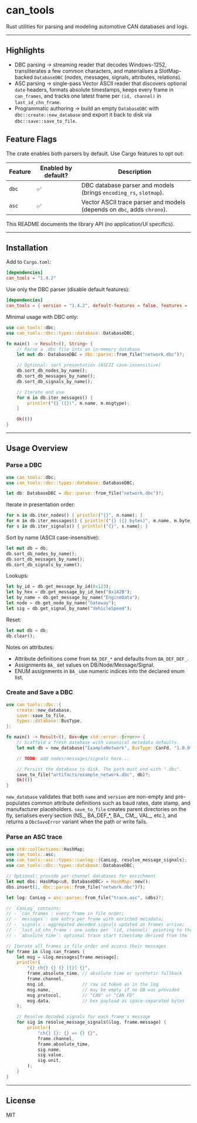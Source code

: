 
# can_tools

Rust utilities for parsing and modeling automotive CAN databases and logs.

---

## Highlights

- DBC parsing → streaming reader that decodes Windows-1252, transliterates a few common characters,
  and materialises a SlotMap-backed `DatabaseDBC` (nodes, messages, signals, attributes, relations).
- ASC parsing → single-pass Vector ASCII reader that discovers optional `date` headers, formats
  absolute timestamps, keeps every frame in `can_frames`, and tracks one latest frame per `(id, channel)`
  in `last_id_chn_frame`.
- Programmatic authoring → build an empty `DatabaseDBC` with `dbc::create::new_database` and export it
  back to disk via `dbc::save::save_to_file`.

## Feature Flags

The crate enables both parsers by default. Use Cargo features to opt out:

| Feature | Enabled by default? | Description |
|---------|---------------------|-------------|
| `dbc`   | ✅                  | DBC database parser and models (brings `encoding_rs`, `slotmap`). |
| `asc`   | ✅                  | Vector ASCII trace parser and models (depends on `dbc`, adds `chrono`). |

This README documents the library API (no application/UI specifics).

---

## Installation

Add to `Cargo.toml`:

```toml
[dependencies]
can_tools = "1.4.2"
```

Use only the DBC parser (disable default features):

```toml
[dependencies]
can_tools = { version = "1.4.2", default-features = false, features = ["dbc"] }
```

Minimal usage with DBC only:

```rust
use can_tools::dbc;
use can_tools::dbc::types::database::DatabaseDBC;

fn main() -> Result<(), String> {
    // Parse a .dbc file into an in-memory database
    let mut db: DatabaseDBC = dbc::parse::from_file("network.dbc")?;

    // Optional: sort presentation (ASCII case-insensitive)
    db.sort_db_nodes_by_name();
    db.sort_db_messages_by_name();
    db.sort_db_signals_by_name();

    // Iterate and use
    for m in db.iter_messages() {
        println!("{} ({})", m.name, m.msgtype);
    }

    Ok(())
}
```

---

## Usage Overview

### Parse a DBC

```rust
use can_tools::dbc;
use can_tools::dbc::types::database::DatabaseDBC;

let db: DatabaseDBC = dbc::parse::from_file("network.dbc")?;
```

Iterate in presentation order:

```rust
for n in db.iter_nodes() { println!("{}", n.name); }
for m in db.iter_messages() { println!("{} ({} bytes)", m.name, m.byte_length); }
for s in db.iter_signals() { println!("{}", s.name); }
```

Sort by name (ASCII case-insensitive):

```rust
let mut db = db;
db.sort_db_nodes_by_name();
db.sort_db_messages_by_name();
db.sort_db_signals_by_name();
```

Lookups:

```rust
let by_id = db.get_message_by_id(0x123);
let by_hex = db.get_message_by_id_hex("0x1A2B");
let by_name = db.get_message_by_name("EngineData");
let node = db.get_node_by_name("Gateway");
let sig = db.get_signal_by_name("VehicleSpeed");
```

Reset:

```rust
let mut db = db;
db.clear();
```

Notes on attributes:
- Attribute definitions come from `BA_DEF_*` and defaults from `BA_DEF_DEF_`.
- Assignments `BA_` set values on DB/Node/Message/Signal.
- ENUM assignments in `BA_` use numeric indices into the declared enum list.

### Create and Save a DBC

```rust
use can_tools::dbc::{
    create::new_database,
    save::save_to_file,
    types::database::BusType,
};

fn main() -> Result<(), Box<dyn std::error::Error>> {
    // Scaffold a fresh database with canonical metadata defaults.
    let mut db = new_database("ExampleNetwork", BusType::CanFd, "1.0.0")?;

    // TODO: add nodes/messages/signals here...

    // Persist the database to disk. The path must end with ".dbc".
    save_to_file("artifacts/example_network.dbc", db)?;
    Ok(())
}
```

`new_database` validates that both `name` and `version` are non-empty and
pre-populates common attribute definitions such as baud rates, date stamp,
and manufacturer placeholders. `save_to_file` creates parent directories on
the fly, serialises every section (NS_, BA_DEF_*, BA_, CM_, VAL_, etc.), and
returns a `DbcSaveError` variant when the path or write fails.

### Parse an ASC trace

```rust
use std::collections::HashMap;
use can_tools::asc;
use can_tools::asc::types::canlog::{CanLog, resolve_message_signals};
use can_tools::dbc::types::database::DatabaseDBC;

// Optional: provide per-channel databases for enrichment
let mut dbs: HashMap<u8, DatabaseDBC> = HashMap::new();
dbs.insert(1, dbc::parse::from_file("network.dbc")?);

let log: CanLog = asc::parse::from_file("trace.asc", &dbs)?;

// `CanLog` contains:
// - `can_frames`: every frame in file order;
// - `messages`: one entry per frame with enriched metadata;
// - `signals`: aggregated decoded signals updated as frames arrive;
// - `last_id_chn_frame`: one index per `(id, channel)` pointing to the freshest frame;
// - `absolute_time`: optional trace start timestamp derived from the `date` header.

// Iterate all frames in file order and access their messages
for frame in &log.can_frames {
    let msg = &log.messages[frame.message];
    println!(
        "{} ch{} {} {} [{}] {}",
        frame.absolute_time, // absolute time or synthetic fallback
        frame.channel,
        msg.id,              // raw id token as in the log
        msg.name,            // may be empty if no DB was provided
        msg.protocol,        // "CAN" or "CAN FD"
        msg.data,            // hex payload as space-separated bytes
    );

    // Resolve decoded signals for each frame's message
    for sig in resolve_message_signals(&log, frame.message) {
        println!(
            "ch{} {}: {} => {} {}",
            frame.channel,
            frame.absolute_time,
            sig.name,
            sig.value,
            sig.unit,
        );
    }
}
```

---

## License

MIT
